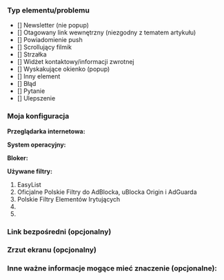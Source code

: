 <!--
Dziękujemy za zgłoszenie do Polskich Filtrów Elementów Irytujących!
-->

<!--
Co mamy schować, zablokować albo w czym jest problem, może pojawił się jakiś błąd?
Proszę wstawić x pomiędzy znakami [] obok typu/typów, którego/których to zgłoszenie dotyczy.
W przypadku pomyłki co do typu, proszę odznaczyć checkbox (przycisk wyboru) lub usunąć x i zamiast niego - wstawić spację.
-->

### Typ elementu/problemu
- [] Newsletter (nie popup)
- [] Otagowany link wewnętrzny (niezgodny z tematem artykułu)
- [] Powiadomienie push
- [] Scrollujący filmik
- [] Strzałka
- [] Widżet kontaktowy/informacji zwrotnej
- [] Wyskakujące okienko (popup)
- [] Inny element
- [] Błąd
- [] Pytanie
- [] Ulepszenie

### Moja konfiguracja
**Przeglądarka internetowa:**

**System operacyjny:**

**Bloker:**

**Używane filtry:**
1. EasyList
2. Oficjalne Polskie Filtry do AdBlocka, uBlocka Origin i AdGuarda
3. Polskie Filtry Elementów Irytujących
4.
5.

### Link bezpośredni (opcjonalny)
<!--
Wstaw tutaj link bezpośredni do strony, na której występuje element albo błąd.
-->

### Zrzut ekranu (opcjonalny)
<!--
Przeciągnij tutaj swój zrzut lub zamieść do niego link.
-->

### Inne ważne informacje mogące mieć znaczenie (opcjonalne):
<!--
Coś co nie da się opisać wizualnie, etapy odtworzenia problemu (co doprowadziło do błędu) albo twoja metoda rozwiązania problemu.
-->

